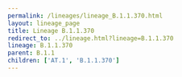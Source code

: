 ```yaml
---
permalink: /lineages/lineage_B.1.1.370.html
layout: lineage_page
title: Lineage B.1.1.370
redirect_to: ../lineage.html?lineage=B.1.1.370
lineage: B.1.1.370
parent: B.1.1
children: ['AT.1', 'B.1.1.370']
---
```

